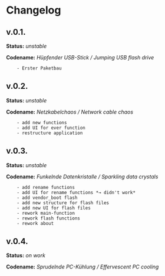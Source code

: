 # Changelog
## v.0.1.
**Status:** *unstable*

**Codename:** *Hüpfender USB-Stick / Jumping USB flash drive* 
```
	- Erster Paketbau
```

## v.0.2. 
**Status:** *unstable*

**Codename:** *Netzkabelchaos / Network cable chaos*
```
	- add new functions
	- add UI for ever function
	- restructure application
```


## v.0.3.
**Status:** *unstable*

**Codename:** *Funkelnde Datenkristalle / Sparkling data crystals*

```
	- add rename functions
	- add UI for rename functions *→ didn't work*
	- add vendor_boot flash
	- add new structure for flash files
	- add new UI for flash files
	- rework main-function
	- rework flash functions
	- rework about 
```

##  v.0.4.
**Status:** *on work*

**Codename:** *Sprudelnde PC-Kühlung / Effervescent PC cooling*

```
	
```